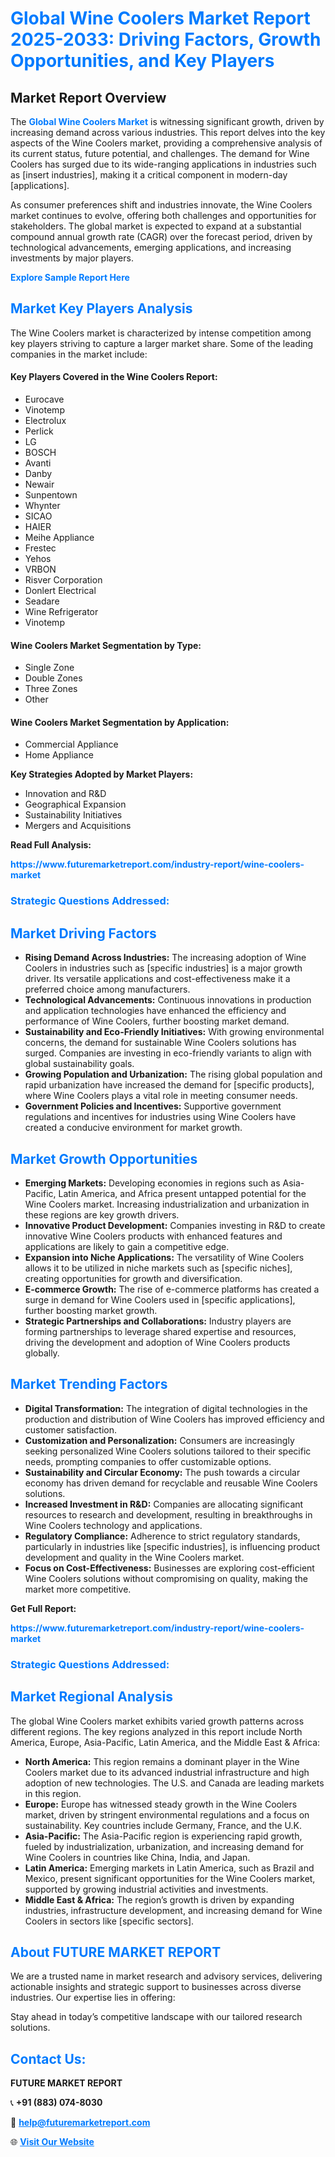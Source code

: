 <h1 style="color: #007BFF;">Global Wine Coolers Market Report 2025-2033: Driving Factors, Growth Opportunities, and Key Players</h1>

<section id="overview">
<h2>Market Report Overview</h2>
<p>The <a href="https://www.futuremarketreport.com/industry-report/wine-coolers-market" style="color: #007BFF; text-decoration: none;"><strong>Global Wine Coolers Market</strong></a> is witnessing significant growth, driven by increasing demand across various industries. This report delves into the key aspects of the Wine Coolers market, providing a comprehensive analysis of its current status, future potential, and challenges. The demand for Wine Coolers has surged due to its wide-ranging applications in industries such as [insert industries], making it a critical component in modern-day [applications].</p>
<p>As consumer preferences shift and industries innovate, the Wine Coolers market continues to evolve, offering both challenges and opportunities for stakeholders. The global market is expected to expand at a substantial compound annual growth rate (CAGR) over the forecast period, driven by technological advancements, emerging applications, and increasing investments by major players.</p>
</section>

<section id="overview">
<p><a href="https://www.futuremarketreport.com/request-sample/reportId=105348" style="color: #007BFF; text-decoration: none;"><strong>Explore Sample Report Here</strong></a></p>
</section>

<section id="key-players">
<h2 style="color: #007BFF;">Market Key Players Analysis</h2>
<p>The Wine Coolers market is characterized by intense competition among key players striving to capture a larger market share. Some of the leading companies in the market include:</p>
<h4>Key Players Covered in the Wine Coolers Report:</h4>
<ul><li>Eurocave</li><li>Vinotemp</li><li>Electrolux</li><li>Perlick</li><li>LG</li><li>BOSCH</li><li>Avanti</li><li>Danby</li><li>Newair</li><li>Sunpentown</li><li>Whynter</li><li>SICAO</li><li>HAIER</li><li>Meihe Appliance</li><li>Frestec</li><li>Yehos</li><li>VRBON</li><li>Risver Corporation</li><li>Donlert Electrical</li><li>Seadare</li><li>Wine Refrigerator</li><li>Vinotemp</li></ul>
<h4>Wine Coolers Market Segmentation by Type:</h4>
<ul><li>Single Zone</li><li>Double Zones</li><li>Three Zones</li><li>Other</li></ul>

<h4>Wine Coolers Market Segmentation by Application:</h4>
<ul><li>Commercial Appliance</li><li>Home Appliance</li></ul>
<p><strong>Key Strategies Adopted by Market Players:</strong></p>
<ul>
<li>Innovation and R&D</li>
<li>Geographical Expansion</li>
<li>Sustainability Initiatives</li>
<li>Mergers and Acquisitions</li>
</ul>
</section>

<section>
<p><strong>Read Full Analysis: </strong></p><a href="https://www.futuremarketreport.com/industry-report/wine-coolers-market" style="color: #007BFF; text-decoration: none;"><strong>https://www.futuremarketreport.com/industry-report/wine-coolers-market</strong></a>
<h3 style="color: #007BFF;">Strategic Questions Addressed:</h3>
</section>

<section id="driving-factors">
<h2 style="color: #007BFF;">Market Driving Factors</h2>
<ul>
<li><strong>Rising Demand Across Industries:</strong> The increasing adoption of Wine Coolers in industries such as [specific industries] is a major growth driver. Its versatile applications and cost-effectiveness make it a preferred choice among manufacturers.</li>
<li><strong>Technological Advancements:</strong> Continuous innovations in production and application technologies have enhanced the efficiency and performance of Wine Coolers, further boosting market demand.</li>
<li><strong>Sustainability and Eco-Friendly Initiatives:</strong> With growing environmental concerns, the demand for sustainable Wine Coolers solutions has surged. Companies are investing in eco-friendly variants to align with global sustainability goals.</li>
<li><strong>Growing Population and Urbanization:</strong> The rising global population and rapid urbanization have increased the demand for [specific products], where Wine Coolers plays a vital role in meeting consumer needs.</li>
<li><strong>Government Policies and Incentives:</strong> Supportive government regulations and incentives for industries using Wine Coolers have created a conducive environment for market growth.</li>
</ul>
</section>

<section id="growth-opportunities">
<h2 style="color: #007BFF;">Market Growth Opportunities</h2>
<ul>
<li><strong>Emerging Markets:</strong> Developing economies in regions such as Asia-Pacific, Latin America, and Africa present untapped potential for the Wine Coolers market. Increasing industrialization and urbanization in these regions are key growth drivers.</li>
<li><strong>Innovative Product Development:</strong> Companies investing in R&D to create innovative Wine Coolers products with enhanced features and applications are likely to gain a competitive edge.</li>
<li><strong>Expansion into Niche Applications:</strong> The versatility of Wine Coolers allows it to be utilized in niche markets such as [specific niches], creating opportunities for growth and diversification.</li>
<li><strong>E-commerce Growth:</strong> The rise of e-commerce platforms has created a surge in demand for Wine Coolers used in [specific applications], further boosting market growth.</li>
<li><strong>Strategic Partnerships and Collaborations:</strong> Industry players are forming partnerships to leverage shared expertise and resources, driving the development and adoption of Wine Coolers products globally.</li>
</ul>
</section>

<section id="trending-factors">
<h2 style="color: #007BFF;">Market Trending Factors</h2>
<ul>
<li><strong>Digital Transformation:</strong> The integration of digital technologies in the production and distribution of Wine Coolers has improved efficiency and customer satisfaction.</li>
<li><strong>Customization and Personalization:</strong> Consumers are increasingly seeking personalized Wine Coolers solutions tailored to their specific needs, prompting companies to offer customizable options.</li>
<li><strong>Sustainability and Circular Economy:</strong> The push towards a circular economy has driven demand for recyclable and reusable Wine Coolers solutions.</li>
<li><strong>Increased Investment in R&D:</strong> Companies are allocating significant resources to research and development, resulting in breakthroughs in Wine Coolers technology and applications.</li>
<li><strong>Regulatory Compliance:</strong> Adherence to strict regulatory standards, particularly in industries like [specific industries], is influencing product development and quality in the Wine Coolers market.</li>
<li><strong>Focus on Cost-Effectiveness:</strong> Businesses are exploring cost-efficient Wine Coolers solutions without compromising on quality, making the market more competitive.</li>
</ul>
</section>

<section>
<p><strong>Get Full Report: </strong></p><a href="https://www.futuremarketreport.com/industry-report/wine-coolers-market" style="color: #007BFF; text-decoration: none;"><strong>https://www.futuremarketreport.com/industry-report/wine-coolers-market</strong></a>
<h3 style="color: #007BFF;">Strategic Questions Addressed:</h3>
</section>


<section id="regional-analysis">
<h2 style="color: #007BFF;">Market Regional Analysis</h2>
<p>The global Wine Coolers market exhibits varied growth patterns across different regions. The key regions analyzed in this report include North America, Europe, Asia-Pacific, Latin America, and the Middle East & Africa:</p>
<ul>
<li><strong>North America:</strong> This region remains a dominant player in the Wine Coolers market due to its advanced industrial infrastructure and high adoption of new technologies. The U.S. and Canada are leading markets in this region.</li>
<li><strong>Europe:</strong> Europe has witnessed steady growth in the Wine Coolers market, driven by stringent environmental regulations and a focus on sustainability. Key countries include Germany, France, and the U.K.</li>
<li><strong>Asia-Pacific:</strong> The Asia-Pacific region is experiencing rapid growth, fueled by industrialization, urbanization, and increasing demand for Wine Coolers in countries like China, India, and Japan.</li>
<li><strong>Latin America:</strong> Emerging markets in Latin America, such as Brazil and Mexico, present significant opportunities for the Wine Coolers market, supported by growing industrial activities and investments.</li>
<li><strong>Middle East & Africa:</strong> The region’s growth is driven by expanding industries, infrastructure development, and increasing demand for Wine Coolers in sectors like [specific sectors].</li>
</ul>
</section>

<footer>
<h2 style="color: #007BFF;">About FUTURE MARKET REPORT</h2>
<p>We are a trusted name in market research and advisory services, delivering actionable insights and strategic support to businesses across diverse industries. Our expertise lies in offering:</p>

<p>Stay ahead in today’s competitive landscape with our tailored research solutions.</p>

<h2 style="color: #007BFF;">Contact Us:</h2>
<p><strong>FUTURE MARKET REPORT</strong></p>
<p>📞 <strong>+91 (883) 074-8030</strong></p>
<p>📧 <strong><a href="mailto:help@futuremarketreport.com" style="color: #007BFF;">help@futuremarketreport.com</a></strong></p>
<p>🌐 <strong><a href="https://www.futuremarketreport.com/" style="color: #007BFF;">Visit Our Website</a></strong></p>
</footer>